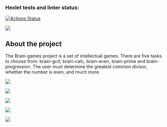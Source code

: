 ### Hexlet tests and linter status:
[![Actions Status](https://github.com/bekkerjul/python-project-49/actions/workflows/hexlet-check.yml/badge.svg)](https://github.com/bekkerjul/python-project-49/actions)

<a href="https://codeclimate.com/github/bekkerjul/python-project-49/maintainability"><img src="https://api.codeclimate.com/v1/badges/c595224a6a3a4ae11716/maintainability" /></a>

## About the project

The Brain-games project is a set of intellectual games. There are five tasks to choose from: brain-gcd, brain-calc, brain-even, brain-prime and brain-progression. The user must determine the greatest common divisor, whether the number is even, and much more.


<a href="https://asciinema.org/a/Eq9UiWfr6l7hUQoVQmx2k8c1O" target="_blank"><img src="https://asciinema.org/a/Eq9UiWfr6l7hUQoVQmx2k8c1O.svg" /></a>


<a href="https://asciinema.org/a/2dBVaN502yqJQYJnBoPdkeCNi" target="_blank"><img src="https://asciinema.org/a/2dBVaN502yqJQYJnBoPdkeCNi.svg" /></a>


<a href="https://asciinema.org/a/o2nK1aweVotwthXvhqAIC1vYE" target="_blank"><img src="https://asciinema.org/a/o2nK1aweVotwthXvhqAIC1vYE.svg" /></a>


<a href="https://asciinema.org/a/EcDM5sDnbRhdxZsirPDgwwPM5" target="_blank"><img src="https://asciinema.org/a/EcDM5sDnbRhdxZsirPDgwwPM5.svg" /></a>


<a href="https://asciinema.org/a/046AzDst5RTJONneLtHoxw8sD" target="_blank"><img src="https://asciinema.org/a/046AzDst5RTJONneLtHoxw8sD.svg" /></a>
